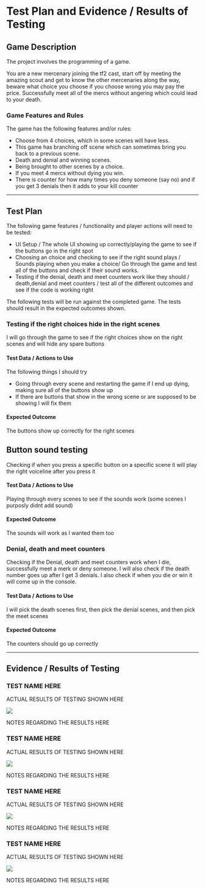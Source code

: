 # Test Plan and Evidence / Results of Testing

## Game Description

The project involves the programming of a game.

You are a new mercenary joining the tf2 cast, start off by meeting the amazing scout
and get to know the other mercenaries along the way, beware what choice you choose
if you choose wrong you may pay the price. Successfully meet all of the mercs without angering
which could lead to your death.

### Game Features and Rules

The game has the following features and/or rules:

- Choose from 4 choices, which in some scenes will have less.
- This game has branching off scene which can sometimes bring you back to a previous scene.
- Death and denial and winning scenes.
- Being brought to other scenes by a choice.
- If you meet 4 mercs without dying you win.
- There is  counter for how many times you deny someone (say no) and if you get 3 denials then it adds to your kill counter

---

## Test Plan

The following game features / functionality and player actions will need to be tested:

- UI Setup / The whole UI showing up correctly/playing the game to see if the buttons go in the right spot
- Choosing an choice and checking to see if the right sound plays / Sounds playing when you make a choice/ Go through the game and test
all of the buttons and check if their sound works.
- Testing if the denial, death and meet counters work like they should / death,denial and meet counters / test all of the different outcomes and see if the code is working right

The following tests will be run against the completed game. The tests should result in the expected outcomes shown.


### Testing if the right choices hide in the right scenes

I will go through the game to see if the right choices show on the right scenes and will hide any spare buttons

#### Test Data / Actions to Use

The following things I should try
- Going through every scene and restarting the game if I end up dying, making sure all of the buttons show up
- If there are buttons that show in the wrong scene or are supposed to be showing I will fix them
#### Expected Outcome

The buttons show up correctly for the right scenes

## Button sound testing

Checking if when you press a specific button on a specific scene it will play the right voiceline after you press it

#### Test Data / Actions to Use

Playing through every scenes to see if the sounds work (some scenes I purposly didnt add sound)

#### Expected Outcome

The sounds will work as I wanted them too

### Denial, death and meet counters

Checking if the Denial, death and meet counters work when I die, successfully meet a merk or deny someone.
I will also check if the death number goes up after I get 3 denials.
I also check if when you die or win it will come up in the console.

#### Test Data / Actions to Use

I will pick the death scenes first, then pick the denial scenes, and then pick the meet scenes

#### Expected Outcome

The counters should go up correctly

---


## Evidence / Results of Testing

### TEST NAME HERE

ACTUAL RESULTS OF TESTING SHOWN HERE

![](images/placeholder.jpg)

NOTES REGARDING THE RESULTS HERE


### TEST NAME HERE

ACTUAL RESULTS OF TESTING SHOWN HERE

![](images/placeholder.jpg)

NOTES REGARDING THE RESULTS HERE


### TEST NAME HERE

ACTUAL RESULTS OF TESTING SHOWN HERE

![](images/placeholder.jpg)

NOTES REGARDING THE RESULTS HERE


### TEST NAME HERE

ACTUAL RESULTS OF TESTING SHOWN HERE

![](images/placeholder.jpg)

NOTES REGARDING THE RESULTS HERE

